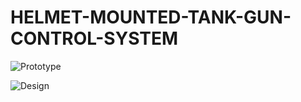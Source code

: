 # HELMET-MOUNTED-TANK-GUN-CONTROL-SYSTEM



![Prototype](https://github.com/pratz222/HELMET-MOUNTED-TANK-GUN-CONTROL-SYSTEM/assets/53640877/b3d6af60-47e8-4924-818a-29c48e2cf5f3)

![Design](https://github.com/pratz222/HELMET-MOUNTED-TANK-GUN-CONTROL-SYSTEM/assets/53640877/ca50588a-6aa0-4a0b-989b-969d2e019e8e)

